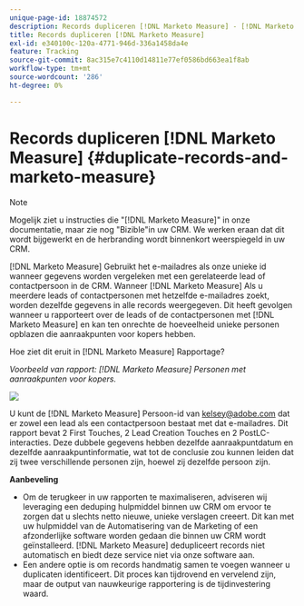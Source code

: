 ```yaml
---
unique-page-id: 18874572
description: Records dupliceren [!DNL Marketo Measure] - [!DNL Marketo Measure] - Productdocumentatie
title: Records dupliceren [!DNL Marketo Measure]
exl-id: e340100c-120a-4771-946d-336a1458da4e
feature: Tracking
source-git-commit: 8ac315e7c4110d14811e77ef0586bd663ea1f8ab
workflow-type: tm+mt
source-wordcount: '286'
ht-degree: 0%

---
```


# Records dupliceren [!DNL Marketo Measure] {#duplicate-records-and-marketo-measure}

>[!NOTE]
>
>Mogelijk ziet u instructies die &quot;[!DNL Marketo Measure]&quot; in onze documentatie, maar zie nog &quot;Bizible&quot;in uw CRM. We werken eraan dat dit wordt bijgewerkt en de herbranding wordt binnenkort weerspiegeld in uw CRM.

[!DNL Marketo Measure] Gebruikt het e-mailadres als onze unieke id wanneer gegevens worden vergeleken met een gerelateerde lead of contactpersoon in de CRM. Wanneer [!DNL Marketo Measure] Als u meerdere leads of contactpersonen met hetzelfde e-mailadres zoekt, worden dezelfde gegevens in alle records weergegeven. Dit heeft gevolgen wanneer u rapporteert over de leads of de contactpersonen met [!DNL Marketo Measure] en kan ten onrechte de hoeveelheid unieke personen opblazen die aanraakpunten voor kopers hebben.

Hoe ziet dit eruit in [!DNL Marketo Measure] Rapportage?

_Voorbeeld van rapport: [!DNL Marketo Measure] Personen met aanraakpunten voor kopers._

![](assets/1-1.png)

U kunt de [!DNL Marketo Measure] Persoon-id van kelsey@adobe.com dat er zowel een lead als een contactpersoon bestaat met dat e-mailadres. Dit rapport bevat 2 First Touches, 2 Lead Creation Touches en 2 PostLC-interacties. Deze dubbele gegevens hebben dezelfde aanraakpuntdatum en dezelfde aanraakpuntinformatie, wat tot de conclusie zou kunnen leiden dat zij twee verschillende personen zijn, hoewel zij dezelfde persoon zijn.

**Aanbeveling**

* Om de terugkeer in uw rapporten te maximaliseren, adviseren wij leveraging een deduping hulpmiddel binnen uw CRM om ervoor te zorgen dat u slechts netto nieuwe, unieke verslagen creeert. Dit kan met uw hulpmiddel van de Automatisering van de Marketing of een afzonderlijke software worden gedaan die binnen uw CRM wordt geïnstalleerd. [!DNL Marketo Measure] dedupliceert records niet automatisch en biedt deze service niet via onze software aan.
* Een andere optie is om records handmatig samen te voegen wanneer u duplicaten identificeert. Dit proces kan tijdrovend en vervelend zijn, maar de output van nauwkeurige rapportering is de tijdinvestering waard.
